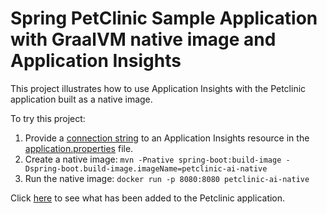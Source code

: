 # Spring PetClinic Sample Application with GraalVM native image and Application Insights

This project illustrates how to use Application Insights with the Petclinic application built as a native image.

To try this project:
1) Provide a [connection string](https://learn.microsoft.com/en-us/azure/azure-monitor/app/java-standalone-config#connection-string) to an Application Insights resource in the [application.properties]([src/main/resources/application.properties](https://github.com/jeanbisutti/spring-petclinic/blob/5e4dffb736063198209c7840f1174a15a818b12d/src/main/resources/application.properties#L1)) file.
2) Create a native image: `mvn -Pnative spring-boot:build-image -Dspring-boot.build-image.imageName=petclinic-ai-native`
3) Run the native image: `docker run -p 8080:8080 petclinic-ai-native`


Click [here](https://github.com/jeanbisutti/spring-petclinic/commit/972cf991776f9a2cfbdd13f6d250f5eca44b738a) to see what has been added to the Petclinic application.
